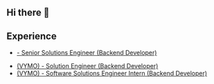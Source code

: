 ## Hi there 👋

## Experience
- <p align="left"> <a href="https://play-lh.googleusercontent.com/1YKhbojwSuVb4EmDOGl1oezhqRaPbx2CPbNaUkAXUmYWKRdJALLWARL8eOEDiKdPgMI=w40-h40-rw" target="_blank" rel="noreferrer"> - Senior Solutions Engineer (Backend Developer)
- (VYMO) - Solution Engineer (Backend Developer)
- (VYMO) - Software Solutions Engineer Intern (Backend Developer) 
